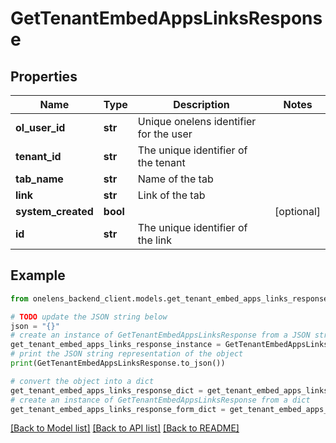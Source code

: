 # GetTenantEmbedAppsLinksResponse


## Properties

Name | Type | Description | Notes
------------ | ------------- | ------------- | -------------
**ol_user_id** | **str** | Unique onelens identifier for the user | 
**tenant_id** | **str** | The unique identifier of the tenant | 
**tab_name** | **str** | Name of the tab | 
**link** | **str** | Link of the tab | 
**system_created** | **bool** |  | [optional] 
**id** | **str** | The unique identifier of the link | 

## Example

```python
from onelens_backend_client.models.get_tenant_embed_apps_links_response import GetTenantEmbedAppsLinksResponse

# TODO update the JSON string below
json = "{}"
# create an instance of GetTenantEmbedAppsLinksResponse from a JSON string
get_tenant_embed_apps_links_response_instance = GetTenantEmbedAppsLinksResponse.from_json(json)
# print the JSON string representation of the object
print(GetTenantEmbedAppsLinksResponse.to_json())

# convert the object into a dict
get_tenant_embed_apps_links_response_dict = get_tenant_embed_apps_links_response_instance.to_dict()
# create an instance of GetTenantEmbedAppsLinksResponse from a dict
get_tenant_embed_apps_links_response_form_dict = get_tenant_embed_apps_links_response.from_dict(get_tenant_embed_apps_links_response_dict)
```
[[Back to Model list]](../README.md#documentation-for-models) [[Back to API list]](../README.md#documentation-for-api-endpoints) [[Back to README]](../README.md)


